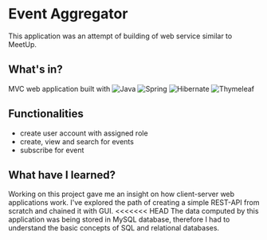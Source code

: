 # Event Aggregator
This application was an attempt of building of web service similar to MeetUp.

## What's in?

MVC web application built with
![Java](https://img.shields.io/badge/java-%23ED8B00.svg?style=for-the-badge&logo=java&logoColor=white)
![Spring](https://img.shields.io/badge/spring-%236DB33F.svg?style=for-the-badge&logo=spring&logoColor=white)
![Hibernate](https://img.shields.io/badge/Hibernate-59666C?style=for-the-badge&logo=Hibernate&logoColor=white) 
![Thymeleaf](https://img.shields.io/badge/Thymeleaf-%23005C0F.svg?style=for-the-badge&logo=Thymeleaf&logoColor=white)
  
## Functionalities
+ create user account with assigned role
+ create, view and search for events
+ subscribe for event


## What have I learned?
Working on this project gave me an insight on how client-server web applications work.
I've explored the path of creating a simple REST-API from scratch and chained it with GUI.
<<<<<<< HEAD
The data computed by this application was being stored in MySQL database, therefore I had to
understand the basic concepts of SQL and relational databases.
